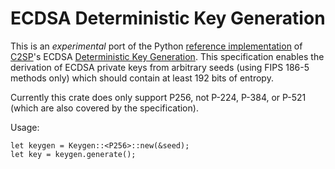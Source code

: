 # ECDSA Deterministic Key Generation

This is an *experimental* port of the Python [reference implementation](https://github.com/C2SP/C2SP/blob/main/det-keygen/ecdsa.py) of [C2SP](https://github.com/C2SP/C2SP)'s ECDSA [Deterministic Key Generation](https://c2sp.org/det-keygen). This specification enables the derivation of ECDSA private keys from arbitrary seeds (using FIPS 186-5 methods only) which should contain at least 192 bits of entropy.

Currently this crate does only support P256, not P-224, P-384, or P-521 (which are also covered by the specification).

Usage:

```
let keygen = Keygen::<P256>::new(&seed);
let key = keygen.generate();
```
